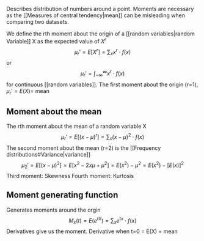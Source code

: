 
Describes distribution of numbers around a point. Moments are necessary as the [[Measures of central tendency|mean]] can be misleading when comparing two datasets. 

We define the rth moment about the origin of a [[random variables|random Variable]] X as the expected value of $X^r$
$$\mu_r'=E[X^r]=\sum_x x^r\cdot f(x)$$or $$\mu_r'=\int_{-\infty}^{\infty} x^r\cdot f(x)$$for continuous [[random variables]].
The first moment about the origin (r=1), $\mu_r' = E(X)=$ mean

## Moment about the mean
The rth moment about the mean of a random variable X
$$\mu_r'=E[(x-\mu)^r]=\sum_x (x-\mu)^2\cdot f(x)$$
The second moment about the mean (r=2) is the [[Frequency distributions#Variance|variance]]
$$\mu_2'=E[(x-\mu)^2]=E[x^2-2x\mu+\mu^2]=E(x^2)-\mu^2=E(x^2)-[E(x)]^2$$
Third moment: Skewness
Fourth moment: Kurtosis
## Moment generating function
Generates moments around the orgin
$$M_x(t)=E(e^{tX})=\sum_x e^{tx}\cdot f(x)$$
Derivatives give us the moment. Derivative when t=0 = E(X) = mean